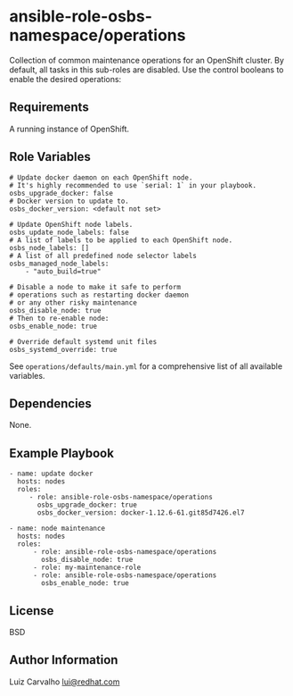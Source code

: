ansible-role-osbs-namespace/operations
======================================

Collection of common maintenance operations for an OpenShift cluster.
By default, all tasks in this sub-roles are disabled. Use the control
booleans to enable the desired operations:

Requirements
------------

A running instance of OpenShift.

Role Variables
--------------


    # Update docker daemon on each OpenShift node.
    # It's highly recommended to use `serial: 1` in your playbook.
    osbs_upgrade_docker: false
    # Docker version to update to.
    osbs_docker_version: <default not set>

    # Update OpenShift node labels.
    osbs_update_node_labels: false
    # A list of labels to be applied to each OpenShift node.
    osbs_node_labels: []
    # A list of all predefined node selector labels
    osbs_managed_node_labels:
        - "auto_build=true"

    # Disable a node to make it safe to perform
    # operations such as restarting docker daemon
    # or any other risky maintenance
    osbs_disable_node: true
    # Then to re-enable node:
    osbs_enable_node: true

    # Override default systemd unit files
    osbs_systemd_override: true

See `operations/defaults/main.yml` for a comprehensive list of all
available variables.

Dependencies
------------

None.

Example Playbook
----------------

    - name: update docker
      hosts: nodes
      roles:
         - role: ansible-role-osbs-namespace/operations
           osbs_upgrade_docker: true
           osbs_docker_version: docker-1.12.6-61.git85d7426.el7

    - name: node maintenance
      hosts: nodes
      roles:
          - role: ansible-role-osbs-namespace/operations
            osbs_disable_node: true
          - role: my-maintenance-role
          - role: ansible-role-osbs-namespace/operations
            osbs_enable_node: true

License
-------

BSD

Author Information
------------------

Luiz Carvalho <lui@redhat.com>

